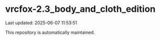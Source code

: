 # vrcfox-2.3_body_and_cloth_edition

Last updated: 2025-06-07 11:53:51

This repository is automatically maintained.
